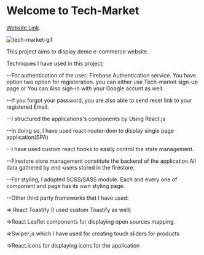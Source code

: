 # Welcome to Tech-Market

 [Website Link](https://tech-market.vercel.app/).
 
 ![tech-market-gif](https://user-images.githubusercontent.com/92088301/189520757-6b6bb749-280c-461d-8f30-ac7f609881ab.gif)



This  project aims to display demo e-commerce website. 

Techniques I have used in this project;

--For  authentication of the user; Firebase Authentication service.  You have option two option for registeration. you can either use Tech-market sign-up page or You can Also sign-in with your Google accunt as well. 

--If you forgot your password, you are also able to send reset link to your registered Email.

--I structured the applications's components by Using React.js

--In doing so, I have used  react-router-dom to display single page application(SPA)

--I have used custom react hooks to easily control the state management.

--Firestore store management constitute  the backend of the application.All data gathered by end-users stored in the firestore. 

--For styling, I adopted SCSS/SASS module. Each and every one of component and page has its own styling page.

--Other third party frameworks that I have used:

=> React Toastify (I used custom Toastify as well)

=>React Leaflet  components  for displaying  open sources mapping.

=>Swiper.js which I have used for creating touch sliders for products

=>React.icons for displaying icons for the application

